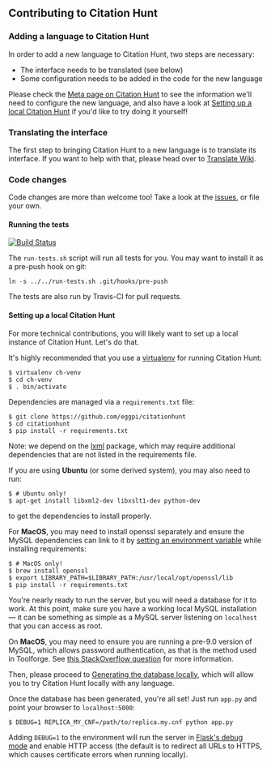 ## Contributing to Citation Hunt

### Adding a language to Citation Hunt

In order to add a new language to Citation Hunt, two steps are necessary:

- The interface needs to be translated (see below)
- Some configuration needs to be added in the code for the new language

Please check the [Meta page on Citation Hunt](https://meta.wikimedia.org/wiki/Citation_Hunt#Adding_support_to_a_new_language) to see the information
we'll need to configure the new language, and also have a look at [Setting up a local Citation Hunt](#setting-up-a-local-citation-hunt) if you'd like to try doing it yourself!

### Translating the interface

The first step to bringing Citation Hunt to a new language is to translate its
interface. If you want to help with that, please head over to
[Translate Wiki](https://translatewiki.net/wiki/Translating:CitationHunt).

### Code changes

Code changes are more than welcome too! Take a look at the
[issues](https://github.com/eggpi/citationhunt/issues), or file your own.

#### Running the tests

[![Build Status](https://travis-ci.org/eggpi/citationhunt.svg?branch=master)](https://travis-ci.org/eggpi/citationhunt)

The `run-tests.sh` script will run all tests for you. You may want to install it
as a pre-push hook on git:

```
ln -s ../../run-tests.sh .git/hooks/pre-push
```

The tests are also run by Travis-CI for pull requests.

#### Setting up a local Citation Hunt

For more technical contributions, you will likely want to set up a local
instance of Citation Hunt. Let's do that.

It's highly recommended that you use a
[virtualenv](https://pypi.python.org/pypi/virtualenv) for running Citation Hunt:

```
$ virtualenv ch-venv
$ cd ch-venv
$ . bin/activate
```

Dependencies are managed via a `requirements.txt` file:

```
$ git clone https://github.com/eggpi/citationhunt
$ cd citationhunt
$ pip install -r requirements.txt
```

Note: we depend on the [lxml](http://lxml.de/) package, which may require
additional dependencies that are not listed in the requirements file.

If you are using **Ubuntu** (or some derived system), you may
also need to run:

```
$ # Ubuntu only!
$ apt-get install libxml2-dev libxslt1-dev python-dev
```

to get the dependencies to install properly.

For **MacOS**, you may need to install openssl separately and ensure the MySQL
dependencies can link to it by [setting an environment variable](https://github.com/brianmario/mysql2/issues/795)
while installing requirements:

```
$ # MacOS only!
$ brew install openssl
$ export LIBRARY_PATH=$LIBRARY_PATH:/usr/local/opt/openssl/lib
$ pip install -r requirements.txt
```

You're nearly ready to run the server, but you will need a database for it to
work. At this point, make sure you have a working local MySQL installation —
it can be something as simple as a MySQL server listening on `localhost` that
you can access as root.

On **MacOS**, you may need to ensure you are running a pre-9.0 version of MySQL,
which allows password authentication, as that is the method used in Toolforge.
See
[this StackOverflow question](https://stackoverflow.com/questions/78938322/mysql-authentication-plugin-issues-on-macos) for more information.

Then, please proceed to [Generating the database locally](https://github.com/eggpi/citationhunt/tree/master/scripts#generating-the-database-locally),
which will allow you to try Citation Hunt locally with any language.

Once the database has been generated, you're all set! Just run `app.py` and point your browser to
`localhost:5000`:

```
$ DEBUG=1 REPLICA_MY_CNF=/path/to/replica.my.cnf python app.py
```

Adding `DEBUG=1` to the environment will run the server in [Flask's debug
mode](http://flask.pocoo.org/docs/0.10/quickstart/#debug-mode) and enable HTTP
access (the default is to redirect all URLs to HTTPS, which causes certificate
errors when running locally).
